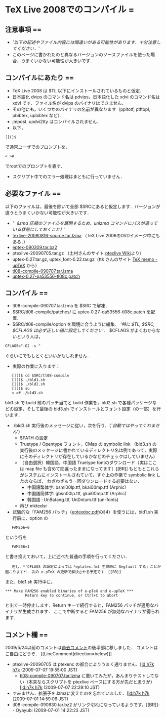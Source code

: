 # TeX Live 2008でのコンパイル =
## 注意事項 ==
 * *'以下の記述やファイル内容には間違いがある可能性があります．十分注意してください．*'
 * このページに書かれたのと異なるバージョンのソースファイルを使った場合，うまくいかない可能性が大きいです．
 
## コンパイルにあたり ==
 * TeX Live 2008 は $TL 以下にインストールされているものと仮定． 
 * 日本語化 dvips のコマンド名は pdvips，日本語化した xdvi のコマンド名は xdvi です．ファイル名が dvips のバイナリはできません．
 * その他にも，いくつかのバイナリの名前が異なります（ppltotf, ptftopl, pbibtex, upbibtex など）．
 * jmpost, updvi2tty はコンパイルされません．
 * 以下，
```
[]()$
```
   で通常ユーザでのプロンプトを， 
```
< >#
```
   でrootでのプロンプトを表す．
 * スクリプト中でのエラー処理はまともに行っていません．
## 必要なファイル ==
以下のファイルは，最後を除いて全部 $SRCにあると仮定します．バージョンが違うとうまくいかない可能性が大きいです．
 * *'（lzma 圧縮のファイルを展開するため，unlzma コマンドにパスが通っている状態にしておくこと）*'
 * [texlive-20080816-source.tar.lzma](http://www.ctan.org/pub/tex-archive/systems/texlive/Source/texlive-20080816-source.tar.lzma) （TeX Live 2008のDVDイメージ中にもある．）
 * [eptex-090309.tar.bz2](http://prdownloads.sourceforge.jp/eptex/38099/eptex-090309.tar.bz2)
 * ptexlive-20090705.tar.gz （土村さんのサイト [ptexlive Wiki](http://tutimura.ath.cx/ptexlive/)より）
 * uptex-0.27.tar.gz, uptex_font-0.22.tar.gz（ttk さんのサイト [TeX memo - upTeX](http://homepage3.nifty.com/ttk/comp/tex/uptex.html) から）
 * [tl08-compile-090707.tar.lzma](http://sourceforge.jp/projects/eptex/downloads/40846/tl08-compile-090707.tar.lzma)
 * [uptex-0.27-qa53556-tl08c.patch](http://sourceforge.jp/projects/eptex/wiki/FrontPage/attach/uptex-0.27-qa53556-tl08c.patch)

## コンパイル ==
 * tl08-compile-090707.tar.lzma を $SRC で解凍．
 * $SRC/tl08-compile/patches/ に uptex-0.27-qa53556-tl08c.patch を配置．
 * $SRC/tl08-compile/option を環境に合うように編集． 
   *'特に $TL, $SRC, $CFLAGS は必ず正しい値に設定してください*'．
   $CFLAGS がよくわからないという人は，
```
CFLAGS="-O2 -s "
```
   ぐらいにでもしとくといいかもしれません．
 * 実際の作業に入ります：
```
   []()$ cd $SRC/tl08-compile
   []()$ ./bld1.sh
   []()$ ./bld2.sh
   []()$ su
   < ># ./bld3.sh
```
   bld1.sh で build 前のパッチ当てと build 作業を，bld2.sh で各種パッケージなどの設定，そして最後の bld3.sh でインストールとフォント設定（の一部）を行います．
 * ./bld3.sh 実行後のメッセージに従い，次を行う．（*'自動ではやってくれません*'）
   * $PATH の設定
   * Truetype / Opentype フォント，CMap の symbolic link （bld3.sh の実行後のメッセージに書かれているディレクトリ名は例であって，実際にそのディレクトリが存在しているかなどのチェックはしていません）
   * （自由選択）韓国語，中国語 Truetype fontのダウンロード（実はここは map file も含めて間違ったままになってます）[[BR]]
     もともとこれらがシステムにインストールされていて，すぐ上の作業で symbolic link したのならば，
     わざわざもう一回ダウンロードする必要はない．
      * 中国語繁体字: bsmi00lp.ttf, bkai00mp.ttf (Arphic)
      * 中国語簡体字: gbsn00lp.ttf, gkai00mp.ttf (Arphic)
      * 韓国語      : UnBatang.ttf, UnDotum.ttf  (un-fonts)
   * 再び mktexlsr
 * 試験的な「FAM256 パッチ」（[eptexdoc.pdf](http://sourceforge.jp/projects/eptex/docs/eptexdoc/ja/1/eptexdoc.pdf)の§4）を使うには，bld1.sh 実行前に，option の
```
   FAM256=0
```
   という行を
```
   FAM256=1
```
   と書き換えておいて，上に述べた普通の手順を行ってください．
``` comment
   但し，*'CFLAGS の設定によっては「eplatex.fmt 生成時に Segfault する」ことが起こります*'．次の e-pTeX の更新で解決させる予定です．[[BR]]
```
   また．bld1.sh 実行中に，
```
*** Make FAM256 enabled binaries of e-pTeX and e-upTeX ***
         Return key to continue, or Ctrl+C to abort
```
   と出て一時停止します．Return キーで続行すると，FAM256 パッチが適用なバイナリが生成されます．
   ここで中断すると FAM256 が無効なバイナリが得られます．

## コメント欄 ==
2009/5/24以前のコメントは[過去コメント](wiki:過去コメント)の後半部に移しました．
コメントはご自由にどうぞ．
[[LineComment(direction=below)]]
  * ptexlive-20090705 は ptexenc の都合によりうまく通りません．[[id:h7k h7k]([BR]]--) (2009-07-07 19:55:00 JST)
    * [tl08-compile-090707.tar.lzma](http://sourceforge.jp/projects/eptex/downloads/40846/tl08-compile-090707.tar.lzma/) に置いてみたが，あんまりテストしてない（本来ならスクリプトを ptexlive ベースにする方が先だと思うが）[[id:h7k h7k]([BR]]--) (2009-07-07 22:29:10 JST)
  * すみません．拡張子を.lzmaに変えたのを忘れていました．[[id:h7k h7k]([BR]]--) (2009-07-01 14:59:06 JST)
  * tl08-compile-090630.tar.bz2 がリンク切れになっているようです。[[BR]]-- Oyayubi (2009-07-01 14:22:23 JST)
